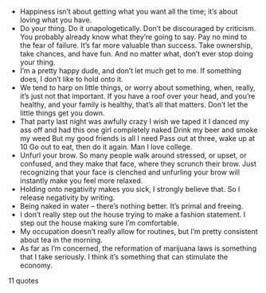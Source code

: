  - Happiness isn’t about getting what you want all the time; it’s about loving what you have.
 - Do your thing. Do it unapologetically. Don’t be discouraged by criticism. You probably already know what they’re going to say. Pay no mind to the fear of failure. It’s far more valuable than success. Take ownership, take chances, and have fun. And no matter what, don’t ever stop doing your thing.
 - I’m a pretty happy dude, and don’t let much get to me. If something does, I don’t like to hold onto it.
 - We tend to harp on little things, or worry about something, when, really, it’s just not that important. If you have a roof over your head, and you’re healthy, and your family is healthy, that’s all that matters. Don’t let the little things get you down.
 - That party last night was awfully crazy I wish we taped it I danced my ass off and had this one girl completely naked Drink my beer and smoke my weed But my good friends is all I need Pass out at three, wake up at 10 Go out to eat, then do it again. Man I love college.
 - Unfurl your brow. So many people walk around stressed, or upset, or confused, and they make that face, where they scrunch their brow. Just recognizing that your face is clenched and unfurling your brow will instantly make you feel more relaxed.
 - Holding onto negativity makes you sick, I strongly believe that. So I release negativity by writing.
 - Being naked in water – there’s nothing better. It’s primal and freeing.
 - I don’t really step out the house trying to make a fashion statement. I step out the house making sure I’m comfortable.
 - My occupation doesn’t really allow for routines, but I’m pretty consistent about tea in the morning.
 - As far as I’m concerned, the reformation of marijuana laws is something that I take seriously. I think it’s something that can stimulate the economy.

11 quotes